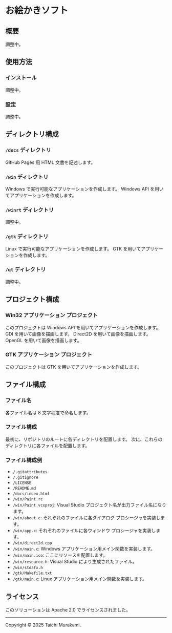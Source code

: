 ﻿# お絵かきソフト
## 概要
調整中。

## 使用方法
### インストール
調整中。

### 設定
調整中。

## ディレクトリ構成

### `/docs` ディレクトリ
GitHub Pages 用 HTML 文書を記述します。

### `/win` ディレクトリ
Windows で実行可能なアプリケーションを作成します。
Windows API を用いてアプリケーションを作成します。

### `/winrt` ディレクトリ
調整中。

### `/gtk` ディレクトリ
Linux で実行可能なアプリケーションを作成します。
GTK を用いてアプリケーションを作成します。

### `/qt` ディレクトリ
調整中。

## プロジェクト構成

### Win32 アプリケーション プロジェクト
このプロジェクトは Windows API を用いてアプリケーションを作成します。
GDI を用いて画像を描画します。
Direct2D を用いて画像を描画します。
OpenGL を用いて画像を描画します。

### GTK アプリケーション プロジェクト
このプロジェクトは GTK を用いてアプリケーションを作成します。

## ファイル構成

### ファイル名
各ファイル名は 8 文字程度で命名します。

### ファイル構成
最初に、リポジトリのルートに各ディレクトリを配置します。
次に、これらのディレクトリに各ファイルを配置します。

### ファイル構成例
- `/.gitattributes`
- `/.gitignore`
- `/LICENSE`
- `/README.md`
- `/docs/index.html`
- `/win/Paint.rc`
- `/win/Paint.vcxproj`: Visual Studio プロジェクト名が出力ファイル名になります。
- `/win/about.c`: それぞれのファイルに各ダイアログ プロシージャを実装します。
- `/win/app.c`: それぞれのファイルに各ウィンドウ プロシージャを実装します。
- `/win/direct2d.cpp`
- `/win/main.c`: Windows アプリケーション用メイン関数を実装します。
- `/win/main.ico`: ここにリソースを配置します。
- `/win/resource.h`: Visual Studio により生成されたファイル。
- `/win/stdafx.h`
- `/gtk/Makefile.txt`
- `/gtk/main.c`: Linux アプリケーション用メイン関数を実装します。

## ライセンス

このソリューションは Apache 2.0 でライセンスされました。

--------

Copyright © 2025 Taichi Murakami.
